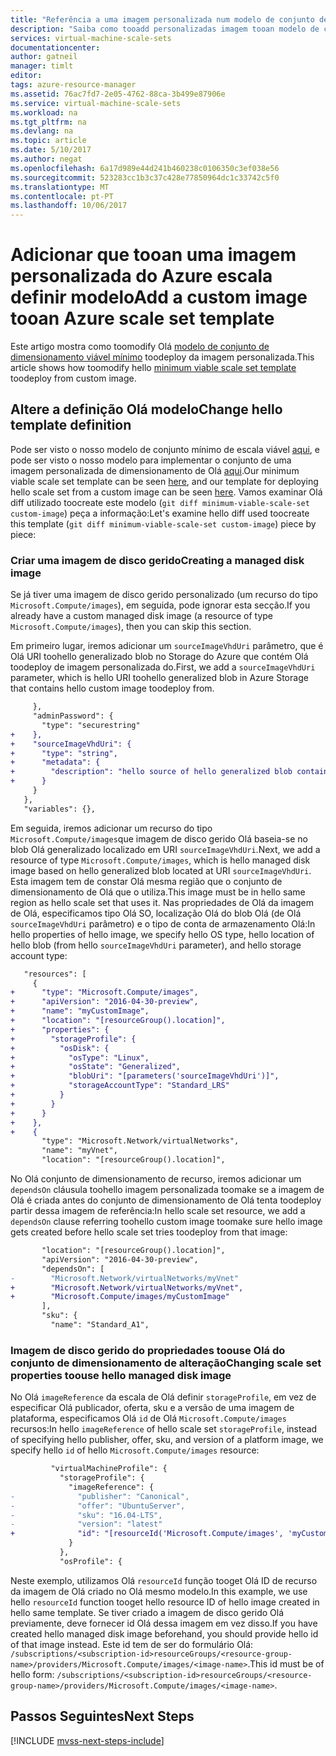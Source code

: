 ```yaml
---
title: "Referência a uma imagem personalizada num modelo de conjunto de dimensionamento do Azure | Microsoft Docs"
description: "Saiba como tooadd personalizadas imagem tooan modelo de conjunto de dimensionamento de Máquina Virtual do Azure existente"
services: virtual-machine-scale-sets
documentationcenter: 
author: gatneil
manager: timlt
editor: 
tags: azure-resource-manager
ms.assetid: 76ac7fd7-2e05-4762-88ca-3b499e87906e
ms.service: virtual-machine-scale-sets
ms.workload: na
ms.tgt_pltfrm: na
ms.devlang: na
ms.topic: article
ms.date: 5/10/2017
ms.author: negat
ms.openlocfilehash: 6a17d989e44d241b460238c0106350c3ef038e56
ms.sourcegitcommit: 523283cc1b3c37c428e77850964dc1c33742c5f0
ms.translationtype: MT
ms.contentlocale: pt-PT
ms.lasthandoff: 10/06/2017
---
```

# <a name="add-a-custom-image-tooan-azure-scale-set-template"></a><span data-ttu-id="7d752-103">Adicionar que tooan uma imagem personalizada do Azure escala definir modelo</span><span class="sxs-lookup"><span data-stu-id="7d752-103">Add a custom image tooan Azure scale set template</span></span>

<span data-ttu-id="7d752-104">Este artigo mostra como toomodify Olá [modelo de conjunto de dimensionamento viável mínimo](./virtual-machine-scale-sets-mvss-start.md) toodeploy da imagem personalizada.</span><span class="sxs-lookup"><span data-stu-id="7d752-104">This article shows how toomodify hello [minimum viable scale set template](./virtual-machine-scale-sets-mvss-start.md) toodeploy from custom image.</span></span>

## <a name="change-hello-template-definition"></a><span data-ttu-id="7d752-105">Altere a definição Olá modelo</span><span class="sxs-lookup"><span data-stu-id="7d752-105">Change hello template definition</span></span>

<span data-ttu-id="7d752-106">Pode ser visto o nosso modelo de conjunto mínimo de escala viável [aqui](https://raw.githubusercontent.com/gatneil/mvss/minimum-viable-scale-set/azuredeploy.json), e pode ser visto o nosso modelo para implementar o conjunto de uma imagem personalizada de dimensionamento de Olá [aqui](https://raw.githubusercontent.com/gatneil/mvss/custom-image/azuredeploy.json).</span><span class="sxs-lookup"><span data-stu-id="7d752-106">Our minimum viable scale set template can be seen [here](https://raw.githubusercontent.com/gatneil/mvss/minimum-viable-scale-set/azuredeploy.json), and our template for deploying hello scale set from a custom image can be seen [here](https://raw.githubusercontent.com/gatneil/mvss/custom-image/azuredeploy.json).</span></span> <span data-ttu-id="7d752-107">Vamos examinar Olá diff utilizado toocreate este modelo (`git diff minimum-viable-scale-set custom-image`) peça a informação:</span><span class="sxs-lookup"><span data-stu-id="7d752-107">Let's examine hello diff used toocreate this template (`git diff minimum-viable-scale-set custom-image`) piece by piece:</span></span>

### <a name="creating-a-managed-disk-image"></a><span data-ttu-id="7d752-108">Criar uma imagem de disco gerido</span><span class="sxs-lookup"><span data-stu-id="7d752-108">Creating a managed disk image</span></span>

<span data-ttu-id="7d752-109">Se já tiver uma imagem de disco gerido personalizado (um recurso do tipo `Microsoft.Compute/images`), em seguida, pode ignorar esta secção.</span><span class="sxs-lookup"><span data-stu-id="7d752-109">If you already have a custom managed disk image (a resource of type `Microsoft.Compute/images`), then you can skip this section.</span></span>

<span data-ttu-id="7d752-110">Em primeiro lugar, iremos adicionar um `sourceImageVhdUri` parâmetro, que é Olá URI toohello generalizado blob no Storage do Azure que contém Olá toodeploy de imagem personalizada do.</span><span class="sxs-lookup"><span data-stu-id="7d752-110">First, we add a `sourceImageVhdUri` parameter, which is hello URI toohello generalized blob in Azure Storage that contains hello custom image toodeploy from.</span></span>


```diff
     },
     "adminPassword": {
       "type": "securestring"
+    },
+    "sourceImageVhdUri": {
+      "type": "string",
+      "metadata": {
+        "description": "hello source of hello generalized blob containing hello custom image"
+      }
     }
   },
   "variables": {},
```

<span data-ttu-id="7d752-111">Em seguida, iremos adicionar um recurso do tipo `Microsoft.Compute/images`que imagem de disco gerido Olá baseia-se no blob Olá generalizado localizado em URI `sourceImageVhdUri`.</span><span class="sxs-lookup"><span data-stu-id="7d752-111">Next, we add a resource of type `Microsoft.Compute/images`, which is hello managed disk image based on hello generalized blob located at URI `sourceImageVhdUri`.</span></span> <span data-ttu-id="7d752-112">Esta imagem tem de constar Olá mesma região que o conjunto de dimensionamento de Olá que o utiliza.</span><span class="sxs-lookup"><span data-stu-id="7d752-112">This image must be in hello same region as hello scale set that uses it.</span></span> <span data-ttu-id="7d752-113">Nas propriedades de Olá da imagem de Olá, especificamos tipo Olá SO, localização Olá do blob Olá (de Olá `sourceImageVhdUri` parâmetro) e o tipo de conta de armazenamento Olá:</span><span class="sxs-lookup"><span data-stu-id="7d752-113">In hello properties of hello image, we specify hello OS type, hello location of hello blob (from hello `sourceImageVhdUri` parameter), and hello storage account type:</span></span>

```diff
   "resources": [
     {
+      "type": "Microsoft.Compute/images",
+      "apiVersion": "2016-04-30-preview",
+      "name": "myCustomImage",
+      "location": "[resourceGroup().location]",
+      "properties": {
+        "storageProfile": {
+          "osDisk": {
+            "osType": "Linux",
+            "osState": "Generalized",
+            "blobUri": "[parameters('sourceImageVhdUri')]",
+            "storageAccountType": "Standard_LRS"
+          }
+        }
+      }
+    },
+    {
       "type": "Microsoft.Network/virtualNetworks",
       "name": "myVnet",
       "location": "[resourceGroup().location]",

```

<span data-ttu-id="7d752-114">No Olá conjunto de dimensionamento de recurso, iremos adicionar um `dependsOn` cláusula toohello imagem personalizada toomake se a imagem de Olá é criada antes do conjunto de dimensionamento de Olá tenta toodeploy partir dessa imagem de referência:</span><span class="sxs-lookup"><span data-stu-id="7d752-114">In hello scale set resource, we add a `dependsOn` clause referring toohello custom image toomake sure hello image gets created before hello scale set tries toodeploy from that image:</span></span>

```diff
       "location": "[resourceGroup().location]",
       "apiVersion": "2016-04-30-preview",
       "dependsOn": [
-        "Microsoft.Network/virtualNetworks/myVnet"
+        "Microsoft.Network/virtualNetworks/myVnet",
+        "Microsoft.Compute/images/myCustomImage"
       ],
       "sku": {
         "name": "Standard_A1",

```

### <a name="changing-scale-set-properties-toouse-hello-managed-disk-image"></a><span data-ttu-id="7d752-115">Imagem de disco gerido do propriedades toouse Olá do conjunto de dimensionamento de alteração</span><span class="sxs-lookup"><span data-stu-id="7d752-115">Changing scale set properties toouse hello managed disk image</span></span>

<span data-ttu-id="7d752-116">No Olá `imageReference` da escala de Olá definir `storageProfile`, em vez de especificar Olá publicador, oferta, sku e a versão de uma imagem de plataforma, especificamos Olá `id` de Olá `Microsoft.Compute/images` recursos:</span><span class="sxs-lookup"><span data-stu-id="7d752-116">In hello `imageReference` of hello scale set `storageProfile`, instead of specifying hello publisher, offer, sku, and version of a platform image, we specify hello `id` of hello `Microsoft.Compute/images` resource:</span></span>

```diff
         "virtualMachineProfile": {
           "storageProfile": {
             "imageReference": {
-              "publisher": "Canonical",
-              "offer": "UbuntuServer",
-              "sku": "16.04-LTS",
-              "version": "latest"
+              "id": "[resourceId('Microsoft.Compute/images', 'myCustomImage')]"
             }
           },
           "osProfile": {
```

<span data-ttu-id="7d752-117">Neste exemplo, utilizamos Olá `resourceId` função tooget Olá ID de recurso da imagem de Olá criado no Olá mesmo modelo.</span><span class="sxs-lookup"><span data-stu-id="7d752-117">In this example, we use hello `resourceId` function tooget hello resource ID of hello image created in hello same template.</span></span> <span data-ttu-id="7d752-118">Se tiver criado a imagem de disco gerido Olá previamente, deve fornecer id Olá dessa imagem em vez disso.</span><span class="sxs-lookup"><span data-stu-id="7d752-118">If you have created hello managed disk image beforehand, you should provide hello id of that image instead.</span></span> <span data-ttu-id="7d752-119">Este id tem de ser do formulário Olá: `/subscriptions/<subscription-id>resourceGroups/<resource-group-name>/providers/Microsoft.Compute/images/<image-name>`.</span><span class="sxs-lookup"><span data-stu-id="7d752-119">This id must be of hello form: `/subscriptions/<subscription-id>resourceGroups/<resource-group-name>/providers/Microsoft.Compute/images/<image-name>`.</span></span>


## <a name="next-steps"></a><span data-ttu-id="7d752-120">Passos Seguintes</span><span class="sxs-lookup"><span data-stu-id="7d752-120">Next Steps</span></span>

[!INCLUDE [mvss-next-steps-include](../../includes/mvss-next-steps.md)]
